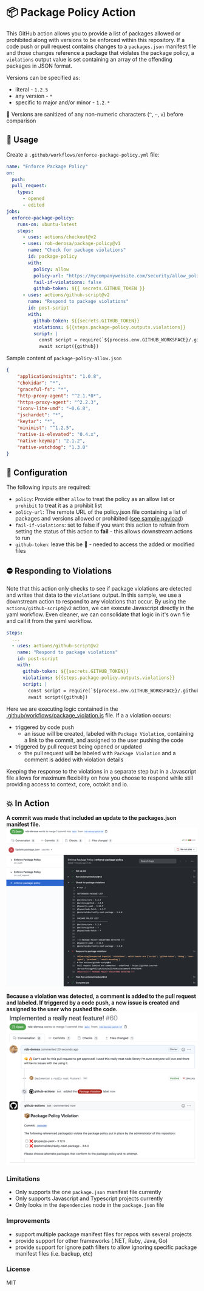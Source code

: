 # :package: Package Policy Action 

This GitHub action allows you to provide a list of packages allowed or prohibited along with versions to be enforced within this repository. If a code push or pull request contains changes to a `packages.json` manifest file and those changes reference a package that violates the package policy, a `violations` output value is set containing an array of the offending packages in JSON format.

Versions can be specified as:
* literal - `1.2.5`
* any version - `*`
* specific to major and/or minor - `1.2.*`

:bath: Versions are sanitized of any non-numeric characters (`^`, `~`, `v`) before comparison

## :dart: Usage

Create a `.github/workflows/enforce-package-policy.yml` file:

```yaml
name: "Enforce Package Policy"
on:
  push:
  pull_request:
    types:
      - opened
      - edited
jobs:
  enforce-package-policy:
    runs-on: ubuntu-latest
    steps:
      - uses: actions/checkout@v2
      - uses: rob-derosa/package-policy@v1
        name: "Check for package violations"
        id: package-policy
        with:
          policy: allow
          policy-url: "https://mycompanywebsite.com/security/allow_policy.json"
          fail-if-violations: false
          github-token: ${{ secrets.GITHUB_TOKEN }}
      - uses: actions/github-script@v2
        name: "Respond to package violations"
        id: post-script
        with:
          github-token: ${{secrets.GITHUB_TOKEN}}
          violations: ${{steps.package-policy.outputs.violations}}
          script: |
            const script = require(`${process.env.GITHUB_WORKSPACE}/.github/workflows/package_violation.js`)
            await script({github})
```

Sample content of `package-policy-allow.json`
```json
{
    "applicationinsights": "1.0.8",
    "chokidar": "*",
    "graceful-fs": "*",
    "http-proxy-agent": "^2.1.*0*",
    "https-proxy-agent": "^2.2.3",
    "iconv-lite-umd": "~0.6.8",
    "jschardet": "*",
    "keytar": "*",
    "minimist": "^1.2.5",
    "native-is-elevated": "0.4.x",
    "native-keymap": "2.1.2",
    "native-watchdog": "1.3.0"
}
```

## :pencil: Configuration

The following inputs are required:

- `policy`: Provide either `allow` to treat the policy as an allow list or `prohibit` to treat it as a prohibit list
- `policy-url`: The remote URL of the policy.json file containing a list of packages and versions allowed or prohibited ([see sample payload](#sample-content-of-package-policy-allowjson))
- `fail-if-violations`: set to false if you want this action to refrain from setting the status of this action to **fail** - this allows downstream actions to run
- `github-token`: leave this be :metal: - needed to access the added or modified files


## :no_entry: Responding to Violations

Note that this action only checks to see if package violations are detected and writes that data to the `violations` output. In this sample,
we use a downstream action to respond to any violations that occur. By using the `actions/github-script@v2` action, we can execute
Javascript directly in the yaml workflow. Even cleaner, we can consolidate that logic in it's own file and call it from the yaml workflow.

```yaml
steps:
  ...
  - uses: actions/github-script@v2
    name: "Respond to package violations"
    id: post-script
    with:
      github-token: ${{secrets.GITHUB_TOKEN}}
      violations: ${{steps.package-policy.outputs.violations}}
      script: |
        const script = require(`${process.env.GITHUB_WORKSPACE}/.github/workflows/package_violation.js`)
        await script({github})
```

Here we are executing logic contained in the [.github/workflows/package_violation.js](.github/workflows/package_violation.js) file.
If a a violation occurs:
* triggered by code push
  * an issue will be created, labeled with `Package Violation`, containing a link to the commit, and assigned to the user pushing the code
* triggered by pull request being opened or updated
  * the pull request will be labeled with `Package Violation` and a comment is added with violation details

Keeping the response to the violations in a separate step but in a Javascript file allows for maximum flexibility on how
you choose to respond while still providing access to context, core, octokit and io.


## :boom: In Action

**A commit was made that included an update to the packages.json manifest file.**
![Action Console Log](assets/action_log.png?raw=true)

**Because a violation was detected, a comment is added to the pull request and labeled. If triggered by a code push, a new issue is created and assigned to the user who pushed the code.**
![Pull request commented on due to violation](assets/pull_request.png?raw=true)


### Limitations

* Only supports the one `package.json` manifest file currently
* Only supports Javascript and Typescript projects currently
* Only looks in the `dependencies` node in the `package.json` file

### Improvements

* support multiple package manifest files for repos with several projects
* provide support for other frameworks (.NET, Ruby, Java, Go)
* provide support for ignore path filters to allow ignoring specific package manifest files (i.e. backup, etc)

### License

MIT
